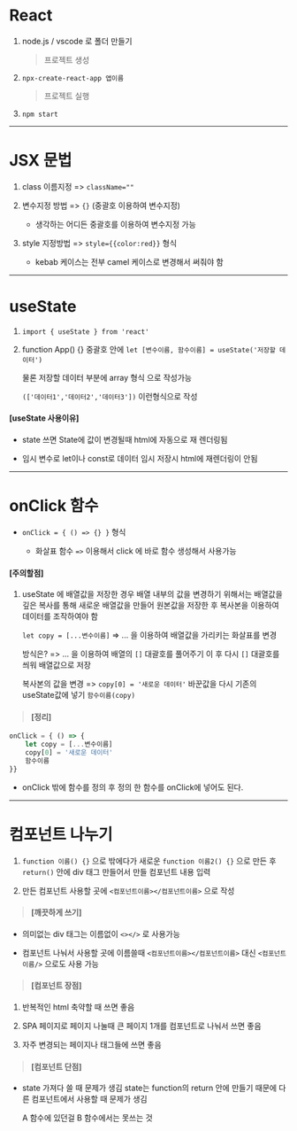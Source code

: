 # React

1. node.js / vscode 로 폴더 만들기
   
   > 프로젝트 생성

2. `npx-create-react-app 앱이름`
   
   > 프로젝트 실행

3. `npm start`

---

# JSX 문법

1. class 이름지정 => `className=""`

2. 변수지정 방법 => `{}` (중괄호 이용하여 변수지정)
   
   - 생각하는 어디든 중괄호를 이용하여 변수지정 가능

3. style 지정방법  => `style={{color:red}}` 형식
   
   - kebab 케이스는 전부 camel 케이스로 변경해서 써줘야 함

---

# useState

1. `import { useState } from 'react'`

2. function App() {} 중괄호 안에 `let [변수이름, 함수이름] = useState('저장할 데이터')` 
   
   물론 저장할 데이터 부분에 array 형식 으로 작성가능 
   
   `(['데이터1','데이터2','데이터3'])` 이런형식으로 작성

#### [useState 사용이유]

- state 쓰면 State에 값이 변경될때 html에 자동으로 재 렌더링됨

- 임시 변수로 let이나 const로 데이터 임시 저장시 html에 재렌더링이 안됨

---

# onClick 함수

- `onClick = { () => {} }` 형식
  
  - 화살표 함수 `=>` 이용해서 click 에 바로 함수 생성해서 사용가능

#### [주의할점]

1. useState 에 배열값을 저장한 경우 배열 내부의 값을 변경하기 위해서는 배열값을 깊은 복사를 통해 새로운 배열값을 만들어 원본값을 저장한 후 복사본을 이용하여 데이터를 조작하여야 함
   
   `let copy = [...변수이름]` => ... 을 이용하여 배열값을 가리키는 화살표를 변경
   
   방식은? => ... 을 이용하여 배열의 `[]` 대괄호를 풀어주기 이 후 다시 `[]` 대괄호를 씌워 배열값으로 저장
   
   복사본의 값을 변경 => `copy[0] = '새로운 데이터'` 바꾼값을 다시 기존의 useState값에 넣기 `함수이름(copy)`



> #### [정리]

```javascript
onClick = { () => {
    let copy = [...변수이름]
    copy[0] = '새로운 데이터'
    함수이름 
}}
```

- onClick 밖에 함수를 정의 후 정의 한 함수를 onClick에 넣어도 된다.

---

# 컴포넌트 나누기

1. `function 이름() {}` 으로 밖에다가 새로운 `function 이름2() {}` 으로 만든 후 `return()` 안에 div 태그 만들어서 만들 컴포넌트 내용 입력

2. 만든 컴포넌트 사용할 곳에 `<컴포넌트이름></컴포넌트이름>` 으로 작성

> #### [깨끗하게 쓰기]

- 의미없는 div 태그는 이름없이 `<></>` 로 사용가능

- 컴포넌트 나눠서 사용할 곳에 이름쓸때 `<컴포넌트이름></컴포넌트이름>` 대신 `<컴포넌트이름/>` 으로도 사용 가능

> #### [컴포넌트 장점]

1. 반복적인 html 축약할 때 쓰면 좋음

2. SPA 페이지로 페이지 나눌때 큰 페이지 1개를 컴포넌트로 나눠서 쓰면 좋음

3. 자주 변경되는 페이지나 태그들에 쓰면 좋음



> #### [컴포넌트 단점]

- state 가져다 쓸 때 문제가 생김 state는 function의 return 안에 만들기 때문에 다른 컴포넌트에서 사용할 때 문제가 생김
  
  A 함수에 있던걸 B 함수에서는 못쓰는 것
  
  


